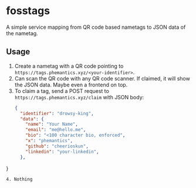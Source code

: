 # fosstags
A simple service mapping from QR code based nametags to JSON data of the nametag.

## Usage
1. Create a nametag with a QR code pointing to `https://tags.phemantics.xyz/<your-identifier>`.
2. Can scan the QR code with any QR code scanner. If claimed, it will show the JSON data. Maybe even a frontend on top.
3. To claim a tag, send a POST request to `https://tags.phemantics.xyz/claim` with JSON body:
   ```json
   {
     "identifier": "drowsy-king",
     "data": {
       "name": "Your Name",
       "email": "me@hello.me",
       "bio": "<100 character bio, enforced",
       "x": "phemantics",
       "github": "cheerioskun",
       "linkedin": "your-linkedin",
     },
  }
  ```
4. Nothing
